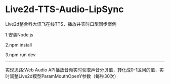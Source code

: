 # Live2d-TTS-Audio-LipSync
Live2d整合科大讯飞在线TTS，播放并实时口型同步案例

1.安装Node.js

2.npm install

3.npm run dev


--------------------------------------------------------------------------------------

实现思路:Web Audio API播放音频实时获取声音分贝值，转化成0-1区间的值，实时调整Live2d模型ParamMouthOpenY参数（每秒30次）

